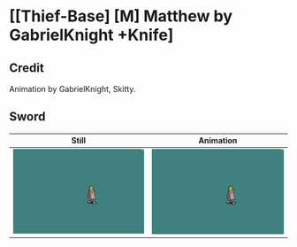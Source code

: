# [\[Thief-Base\] \[M\] Matthew by GabrielKnight +Knife]

## Credit

Animation by GabrielKnight, Skitty.
	
## Sword

| Still | Animation |
| :---: | :-------: |
| ![Sword still](./Sword_000.png) | ![Sword animation](./Sword.gif) |
